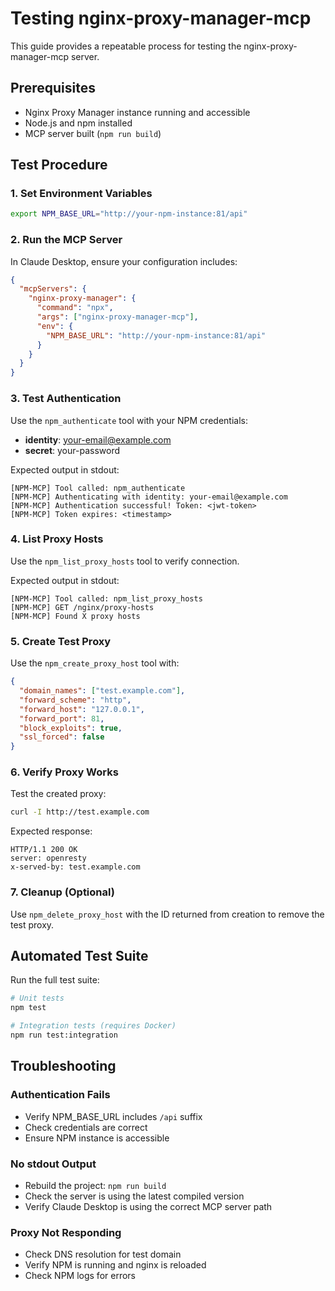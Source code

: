 # Testing nginx-proxy-manager-mcp

This guide provides a repeatable process for testing the nginx-proxy-manager-mcp server.

## Prerequisites

- Nginx Proxy Manager instance running and accessible
- Node.js and npm installed
- MCP server built (`npm run build`)

## Test Procedure

### 1. Set Environment Variables

```bash
export NPM_BASE_URL="http://your-npm-instance:81/api"
```

### 2. Run the MCP Server

In Claude Desktop, ensure your configuration includes:

```json
{
  "mcpServers": {
    "nginx-proxy-manager": {
      "command": "npx",
      "args": ["nginx-proxy-manager-mcp"],
      "env": {
        "NPM_BASE_URL": "http://your-npm-instance:81/api"
      }
    }
  }
}
```

### 3. Test Authentication

Use the `npm_authenticate` tool with your NPM credentials:
- **identity**: your-email@example.com
- **secret**: your-password

Expected output in stdout:
```
[NPM-MCP] Tool called: npm_authenticate
[NPM-MCP] Authenticating with identity: your-email@example.com
[NPM-MCP] Authentication successful! Token: <jwt-token>
[NPM-MCP] Token expires: <timestamp>
```

### 4. List Proxy Hosts

Use the `npm_list_proxy_hosts` tool to verify connection.

Expected output in stdout:
```
[NPM-MCP] Tool called: npm_list_proxy_hosts
[NPM-MCP] GET /nginx/proxy-hosts
[NPM-MCP] Found X proxy hosts
```

### 5. Create Test Proxy

Use the `npm_create_proxy_host` tool with:
```json
{
  "domain_names": ["test.example.com"],
  "forward_scheme": "http",
  "forward_host": "127.0.0.1",
  "forward_port": 81,
  "block_exploits": true,
  "ssl_forced": false
}
```

### 6. Verify Proxy Works

Test the created proxy:
```bash
curl -I http://test.example.com
```

Expected response:
```
HTTP/1.1 200 OK
server: openresty
x-served-by: test.example.com
```

### 7. Cleanup (Optional)

Use `npm_delete_proxy_host` with the ID returned from creation to remove the test proxy.

## Automated Test Suite

Run the full test suite:

```bash
# Unit tests
npm test

# Integration tests (requires Docker)
npm run test:integration
```

## Troubleshooting

### Authentication Fails
- Verify NPM_BASE_URL includes `/api` suffix
- Check credentials are correct
- Ensure NPM instance is accessible

### No stdout Output
- Rebuild the project: `npm run build`
- Check the server is using the latest compiled version
- Verify Claude Desktop is using the correct MCP server path

### Proxy Not Responding
- Check DNS resolution for test domain
- Verify NPM is running and nginx is reloaded
- Check NPM logs for errors